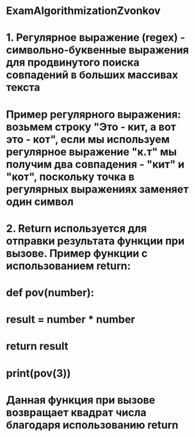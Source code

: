 # ExamAlgorithmizationZvonkov
# 1. Регулярное выражение (regex) - символьно-буквенные выражения для продвинутого поиска совпадений в больших массивах текста
# Пример регулярного выражения: возьмем строку "Это - кит, а вот это - кот", если мы используем регулярное выражение "к.т" мы получим два совпадения - "кит" и "кот", поскольку точка в регулярных выражениях заменяет один символ
# 2. Return используется для отправки результата функции при вызове. Пример функции с использованием return:
# def pov(number):
#     result = number * number
#     return result
# print(pov(3))
# Данная функция при вызове возвращает квадрат числа благодаря использованию return
